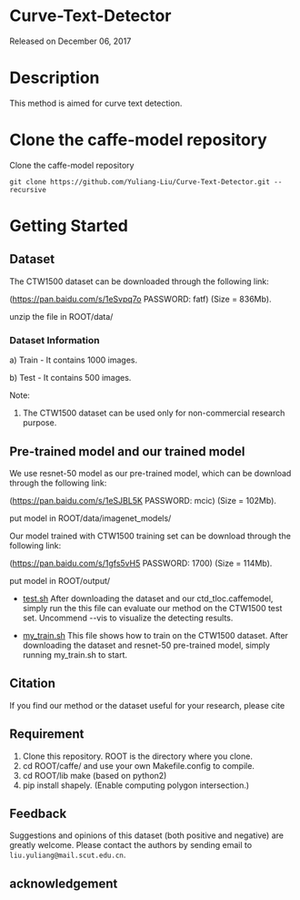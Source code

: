 # Curve-Text-Detector

Released on December 06, 2017

# Description

This method is aimed for curve text detection. 

# Clone the caffe-model repository

Clone the caffe-model repository
  ```Shell
  git clone https://github.com/Yuliang-Liu/Curve-Text-Detector.git --recursive
  ```

# Getting Started
## Dataset

The CTW1500 dataset can be downloaded through the following link:

(https://pan.baidu.com/s/1eSvpq7o PASSWORD: fatf) (Size = 836Mb).

unzip the file in ROOT/data/ 

### Dataset Information

a) Train - It contains 1000 images.

b) Test - It contains 500 images.

Note:
1. The CTW1500 dataset can be used only for non-commercial research purpose.

## Pre-trained model and our trained model

We use resnet-50 model as our pre-trained model, which can be download through the following link:

(https://pan.baidu.com/s/1eSJBL5K PASSWORD: mcic) (Size = 102Mb).

put model in ROOT/data/imagenet_models/

Our model trained with CTW1500 training set can be download through the following link:

(https://pan.baidu.com/s/1gfs5vH5 PASSWORD: 1700) (Size = 114Mb).

put model in ROOT/output/

* [test.sh](./test.py) After downloading the dataset and our ctd_tloc.caffemodel, simply run the this file can evaluate our method on the CTW1500 test set. Uncommend --vis to visualize the detecting results.

* [my_train.sh](./my_train.sh) This file shows how to train on the CTW1500 dataset. After downloading the dataset and resnet-50 pre-trained model, simply running my_train.sh to start.

## Citation
If you find our method or the dataset useful for your research, please cite

## Requirement 
1. Clone this repository. ROOT is the directory where you clone.
2. cd ROOT/caffe/  and use your own Makefile.config to compile. 
3. cd ROOT/lib make (based on python2)
4. pip install shapely. (Enable computing polygon intersection.)

    
## Feedback
Suggestions and opinions of this dataset (both positive and negative) are greatly welcome. Please contact the authors by sending email to
`liu.yuliang@mail.scut.edu.cn`.

## acknowledgement